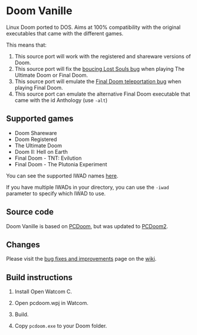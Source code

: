 # Doom Vanille

Linux Doom ported to DOS. Aims at 100% compatibility with the original executables that came with the different games. 

This means that: 

1. This source port will work with the registered and shareware versions of Doom. 
2. This source port will fix the [boucing Lost Souls bug](https://doomwiki.org/wiki/Demo_desyncing_caused_by_bouncing_lost_souls) when playing The Ultimate Doom or Final Doom. 
3. This source port will emulate the [Final Doom teleportation bug](https://doomwiki.org/wiki/Final_Doom_teleporters_do_not_set_Z_coordinate) when playing Final Doom. 
4. This source port can emulate the alternative Final Doom executable that came with the id Anthology (use `-alt`)

## Supported games
* Doom Shareware
* Doom Registered
* The Ultimate Doom
* Doom II: Hell on Earth
* Final Doom - TNT: Evilution
* Final Doom - The Plutonia Experiment

You can see the supported IWAD names [here](https://github.com/AXDOOMER/doom-vanille/wiki/Supported-IWADs).

If you have multiple IWADs in your directory, you can use the `-iwad` parameter to specify which IWAD to use. 

## Source code

Doom Vanille is based on [PCDoom](https://github.com/nukeykt/pcdoom), but was updated to [PCDoom2](https://github.com/nukeykt/PCDoom-v2/).

## Changes

Please visit the [bug fixes and improvements](https://github.com/AXDOOMER/doom-vanille/wiki/Changes) page on the [wiki](https://github.com/AXDOOMER/doom-vanille/wiki).

## Build instructions

1) Install Open Watcom C.

2) Open pcdoom.wpj in Watcom.

3) Build.

4) Copy `pcdoom.exe` to your Doom folder. 
